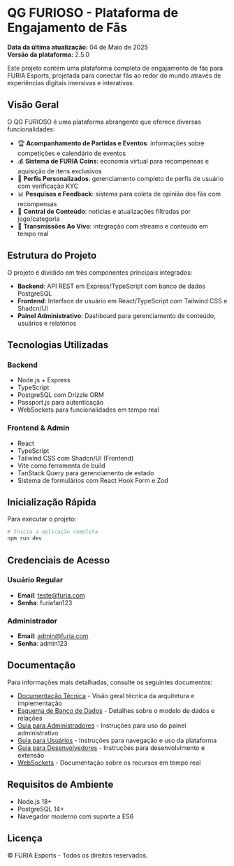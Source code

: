 # QG FURIOSO - Plataforma de Engajamento de Fãs

**Data da última atualização:** 04 de Maio de 2025  
**Versão da plataforma:** 2.5.0

Este projeto contém uma plataforma completa de engajamento de fãs para FURIA Esports, projetada para conectar fãs ao redor do mundo através de experiências digitais imersivas e interativas.

## Visão Geral

O QG FURIOSO é uma plataforma abrangente que oferece diversas funcionalidades:

- 🏆 **Acompanhamento de Partidas e Eventos**: informações sobre competições e calendário de eventos
- 💰 **Sistema de FURIA Coins**: economia virtual para recompensas e aquisição de itens exclusivos 
- 👤 **Perfis Personalizados**: gerenciamento completo de perfis de usuário com verificação KYC
- 📊 **Pesquisas e Feedback**: sistema para coleta de opinião dos fãs com recompensas
- 📰 **Central de Conteúdo**: notícias e atualizações filtradas por jogo/categoria
- 🔴 **Transmissões Ao Vivo**: integração com streams e conteúdo em tempo real

## Estrutura do Projeto

O projeto é dividido em três componentes principais integrados:

- **Backend**: API REST em Express/TypeScript com banco de dados PostgreSQL
- **Frontend**: Interface de usuário em React/TypeScript com Tailwind CSS e Shadcn/UI
- **Painel Administrativo**: Dashboard para gerenciamento de conteúdo, usuários e relatórios

## Tecnologias Utilizadas

### Backend
- Node.js + Express
- TypeScript
- PostgreSQL com Drizzle ORM
- Passport.js para autenticação 
- WebSockets para funcionalidades em tempo real

### Frontend & Admin
- React 
- TypeScript
- Tailwind CSS com Shadcn/UI (Frontend)
- Vite como ferramenta de build
- TanStack Query para gerenciamento de estado
- Sistema de formulários com React Hook Form e Zod

## Inicialização Rápida

Para executar o projeto:

```bash
# Inicia a aplicação completa
npm run dev
```

## Credenciais de Acesso

### Usuário Regular
- **Email**: teste@furia.com
- **Senha**: furiafan123

### Administrador
- **Email**: admin@furia.com
- **Senha**: admin123

## Documentação

Para informações mais detalhadas, consulte os seguintes documentos:

- [Documentação Técnica](./DOCUMENTACAO.md) - Visão geral técnica da arquitetura e implementação
- [Esquema de Banco de Dados](./ESQUEMA_DB.md) - Detalhes sobre o modelo de dados e relações
- [Guia para Administradores](./GUIA_ADMINISTRADORES.md) - Instruções para uso do painel administrativo
- [Guia para Usuários](./GUIA_USUARIO.md) - Instruções para navegação e uso da plataforma
- [Guia para Desenvolvedores](./GUIA_DESENVOLVIMENTO.md) - Instruções para desenvolvimento e extensão
- [WebSockets](./WEBSOCKETS.md) - Documentação sobre os recursos em tempo real

## Requisitos de Ambiente

- Node.js 18+
- PostgreSQL 14+
- Navegador moderno com suporte a ES6

## Licença

© FURIA Esports - Todos os direitos reservados.